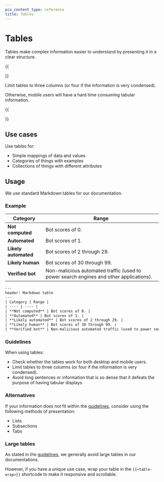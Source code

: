 ```yaml
---
pcx_content_type: reference
title: Tables
---
```


# Tables

Tables make complex information easier to understand by presenting it in a clear structure.

{{<Aside type="warning">}}

Limit tables to three columns (or four if the information is very condensed).

Otherwise, mobile users will have a hard time consuming tabular information.

{{</Aside>}}

## Use cases

Use tables for:

- Simple mappings of data and values
- Categories of things with examples
- Collections of things with different attributes

## Usage

We use standard Markdown tables for our documentation.

### Example

| Category | Range |
| ---- | ---- |
| **Not computed** | Bot scores of 0. |
| **Automated** | Bot scores of 1. |
| **Likely automated** | Bot scores of 2 through 29. |
| **Likely human** | Bot scores of 30 through 99. |
| **Verified bot** | Non-malicious automated traffic (used to power search engines and other applications). |

```txt
---
header: Markdown table
---
| Category | Range |
| ---- | ---- |
| **Not computed** | Bot scores of 0. |
| **Automated** | Bot scores of 1. |
| **Likely automated** | Bot scores of 2 through 29. |
| **Likely human** | Bot scores of 30 through 99. |
| **Verified bot** | Non-malicious automated traffic (used to power search engines and other applications). |
```

### Guidelines

When using tables:

- Check whether the tables work for both desktop and mobile users.
- Limit tables to three columns (or four if the information is very condensed).
- Avoid long sentences or information that is so dense that it defeats the purpose of having tabular displays

### Alternatives

If your information does not fit within the [guidelines](#guidelines), consider using the following methods of presentation:

- Lists
- Subsections
- Tabs

### Large tables

As stated in the [guidelines](#guidelines), we generally avoid large tables in our documentations.

However, if you have a unique use case, wrap your table in the `{{<table-wrap>}}` shortcode to make it responsive and scrollable.
